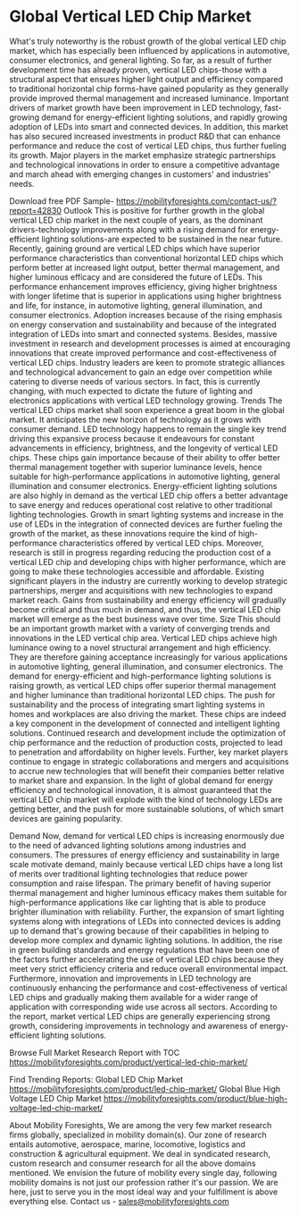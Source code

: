 
# Global Vertical LED Chip Market

What's truly noteworthy is the robust growth of the global vertical LED chip market, which has especially been influenced by applications in automotive, consumer electronics, and general lighting. So far, as a result of further development time has already proven, vertical LED chips-those with a structural aspect that ensures higher light output and efficiency compared to traditional horizontal chip forms-have gained popularity as they generally provide improved thermal management and increased luminance. Important drivers of market growth have been improvement in LED technology, fast-growing demand for energy-efficient lighting solutions, and rapidly growing adoption of LEDs into smart and connected devices. In addition, this market has also secured increased investments in product R&D that can enhance performance and reduce the cost of vertical LED chips, thus further fueling its growth. Major players in the market emphasize strategic partnerships and technological innovations in order to ensure a competitive advantage and march ahead with emerging changes in customers' and industries' needs.

Download free PDF Sample- https://mobilityforesights.com/contact-us/?report=42830
Outlook
This is positive for further growth in the global vertical LED chip market in the next couple of years, as the dominant drivers-technology improvements along with a rising demand for energy-efficient lighting solutions-are expected to be sustained in the near future. Recently, gaining ground are vertical LED chips which have superior performance characteristics than conventional horizontal LED chips which perform better at increased light output, better thermal management, and higher luminous efficacy and are considered the future of LEDs. This performance enhancement improves efficiency, giving higher brightness with longer lifetime that is superior in applications using higher brightness and life, for instance, in automotive lighting, general illumination, and consumer electronics. Adoption increases because of the rising emphasis on energy conservation and sustainability and because of the integrated integration of LEDs into smart and connected systems. Besides, massive investment in research and development processes is aimed at encouraging innovations that create improved performance and cost-effectiveness of vertical LED chips. Industry leaders are keen to promote strategic alliances and technological advancement to gain an edge over competition while catering to diverse needs of various sectors. In fact, this is currently changing, with much expected to dictate the future of lighting and electronics applications with vertical LED technology growing.
Trends
The vertical LED chips market shall soon experience a great boom in the global market. It anticipates the new horizon of technology as it grows with consumer demand. LED technology happens to remain the single key trend driving this expansive process because it endeavours for constant advancements in efficiency, brightness, and the longevity of vertical LED chips. These chips gain importance because of their ability to offer better thermal management together with superior luminance levels, hence suitable for high-performance applications in automotive lighting, general illumination and consumer electronics. Energy-efficient lighting solutions are also highly in demand as the vertical LED chip offers a better advantage to save energy and reduces operational cost relative to other traditional lighting technologies. Growth in smart lighting systems and increase in the use of LEDs in the integration of connected devices are further fueling the growth of the market, as these innovations require the kind of high-performance characteristics offered by vertical LED chips. Moreover, research is still in progress regarding reducing the production cost of a vertical LED chip and developing chips with higher performance, which are going to make these technologies accessible and affordable. Existing significant players in the industry are currently working to develop strategic partnerships, merger and acquisitions with new technologies to expand market reach. Gains from sustainability and energy efficiency will gradually become critical and thus much in demand, and thus, the vertical LED chip market will emerge as the best business wave over time.
Size
This should be an important growth market with a variety of converging trends and innovations in the LED vertical chip area. Vertical LED chips achieve high luminance owing to a novel structural arrangement and high efficiency. They are therefore gaining acceptance increasingly for various applications in automotive lighting, general illumination, and consumer electronics. The demand for energy-efficient and high-performance lighting solutions is raising growth, as vertical LED chips offer superior thermal management and higher luminance than traditional horizontal LED chips. The push for sustainability and the process of integrating smart lighting systems in homes and workplaces are also driving the market. These chips are indeed a key component in the development of connected and intelligent lighting solutions. Continued research and development include the optimization of chip performance and the reduction of production costs, projected to lead to penetration and affordability on higher levels. Further, key market players continue to engage in strategic collaborations and mergers and acquisitions to accrue new technologies that will benefit their companies better relative to market share and expansion. In the light of global demand for energy efficiency and technological innovation, it is almost guaranteed that the vertical LED chip market will explode with the kind of technology LEDs are getting better, and the push for more sustainable solutions, of which smart devices are gaining popularity.


Demand
Now, demand for vertical LED chips is increasing enormously due to the need of advanced lighting solutions among industries and consumers. The pressures of energy efficiency and sustainability in large scale motivate demand, mainly because vertical LED chips have a long list of merits over traditional lighting technologies that reduce power consumption and raise lifespan. The primary benefit of having superior thermal management and higher luminous efficacy makes them suitable for high-performance applications like car lighting that is able to produce brighter illumination with reliability. Further, the expansion of smart lighting systems along with integrations of LEDs into connected devices is adding up to demand that's growing because of their capabilities in helping to develop more complex and dynamic lighting solutions. In addition, the rise in green building standards and energy regulations that have been one of the factors further accelerating the use of vertical LED chips because they meet very strict efficiency criteria and reduce overall environmental impact. Furthermore, innovation and improvements in LED technology are continuously enhancing the performance and cost-effectiveness of vertical LED chips and gradually making them available for a wider range of application with corresponding wide use across all sectors. According to the report, market vertical LED chips are generally experiencing strong growth, considering improvements in technology and awareness of energy-efficient lighting solutions.


Browse Full Market Research Report with TOC https://mobilityforesights.com/product/vertical-led-chip-market/


Find Trending Reports:
Global LED Chip Market 
https://mobilityforesights.com/product/led-chip-market/
Global Blue High Voltage LED Chip Market 
https://mobilityforesights.com/product/blue-high-voltage-led-chip-market/


About Mobility Foresights,
We are among the very few market research firms globally, specialized in mobility domain(s). Our zone of research entails automotive, aerospace, marine, locomotive, logistics and construction & agricultural equipment. We deal in syndicated research, custom research and consumer research for all the above domains mentioned.
We envision the future of mobility every single day, following mobility domains is not just our profession rather it's our passion. We are here, just to serve you in the most ideal way and your fulfillment is above everything else. Contact us -  sales@mobilityforesights.com 


